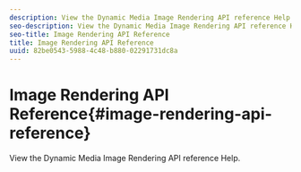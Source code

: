 ```yaml
---
description: View the Dynamic Media Image Rendering API reference Help.
seo-description: View the Dynamic Media Image Rendering API reference Help.
seo-title: Image Rendering API Reference
title: Image Rendering API Reference
uuid: 82be0543-5988-4c48-b880-02291731dc8a
---
```


# Image Rendering API Reference{#image-rendering-api-reference}

View the Dynamic Media Image Rendering API reference Help.

